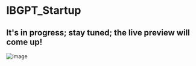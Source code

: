 # IBGPT_Startup

## It's in progress; stay tuned; the live preview will come up!

![image](https://github.com/anmol957/IBGPT_startup/assets/61040390/68472f0b-8db4-4e24-94dd-f37e21319887)

